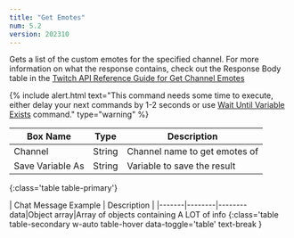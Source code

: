 ```yaml
---
title: "Get Emotes"
num: 5.2
version: 202310
---
```


Gets a list of the custom emotes for the specified channel.
For more information on what the response contains, check out the Response Body table in the [Twitch API Reference Guide for Get Channel Emotes](https://dev.twitch.tv/docs/api/reference/#get-channel-emotes)

{% include alert.html text="This command needs some time to execute, either delay your next commands by 1-2 seconds or use <a href='/docs/commands/wait#waituntilvariableexists'>Wait Until Variable Exists</a> command." type="warning" %}

| Box Name | Type | Description | 
|-------|--------|--------
Channel|String|Channel name to get emotes of
Save Variable As|String|Variable to save the result
{:class='table table-primary'}

| Chat Message Example | Description |
|-------|--------|--------
data|Object array|Array of objects containing A LOT of info
{:class='table table-secondary w-auto table-hover data-toggle='table' text-break }